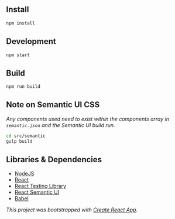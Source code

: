 ## Install
```sh
npm install
```

## Development
```sh
npm start
```

## Build
```sh
npm run build
```

## Note on Semantic UI CSS
*Any components used need to exist within the components array in `semantic.json` and the Semantic UI build run.*
```sh
cd src/semantic
gulp build
```

## Libraries & Dependencies

- [NodeJS](https://nodejs.org/)
- [React](https://facebook.github.io/react/)
- [React Testing Library](https://github.com/kentcdodds/react-testing-library/)
- [React Semantic UI](https://react.semantic-ui.com/)
- [Babel](https://babeljs.io/)

*This project was bootstrapped with [Create React App](https://github.com/facebookincubator/create-react-app).*
